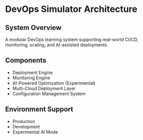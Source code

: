 # DevOps Simulator Architecture

## System Overview
A modular DevOps learning system supporting real-world CI/CD, monitoring, scaling, and AI-assisted deployments.

## Components
- Deployment Engine  
- Monitoring Engine  
- AI-Powered Optimization (Experimental)  
- Multi-Cloud Deployment Layer  
- Configuration Management System  

## Environment Support
- Production
- Development
- Experimental AI Mode

